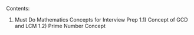Contents:
1) Must Do Mathematics Concepts for Interview Prep 
1.1) Concept of GCD and LCM
1.2) Prime Number Concept
